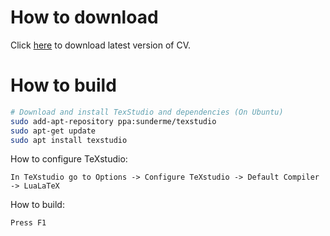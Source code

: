 # How to download

Click  [here](/../../raw/master/CV_David_Navrkal.pdf) to download latest version of CV.

# How to build

```bash
# Download and install TexStudio and dependencies (On Ubuntu)
sudo add-apt-repository ppa:sunderme/texstudio
sudo apt-get update
sudo apt install texstudio
```

How to configure TeXstudio:
```
In TeXstudio go to Options -> Configure TeXstudio -> Default Compiler -> LuaLaTeX
```

How to build:
```
Press F1
```
